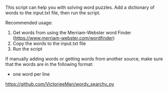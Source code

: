 This script can help you with solving word puzzles.
Add a dictionary of words to the input.txt file, then run the script.

Recommended usage:
1. Get words from using the Merriam-Webster word Finder (https://www.merriam-webster.com/wordfinder)
2. Copy the words to the input.txt file
3. Run the script

If manually adding words or getting words from another source, make sure that the words are in the following format:
- one word per line

https://github.com/VictorieeMan/wordy_searchy_py